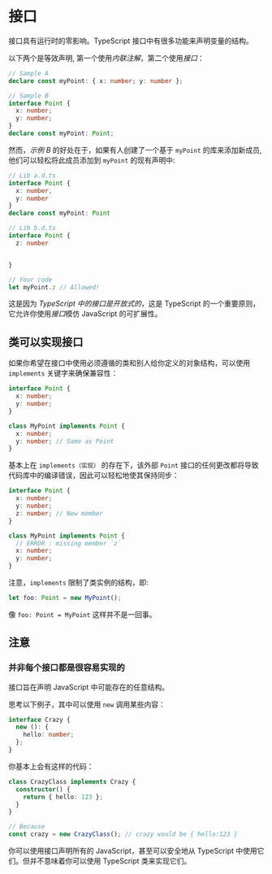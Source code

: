 # 接口

接口具有运行时的零影响。TypeScript 接口中有很多功能来声明变量的结构。

以下两个是等效声明, 第一个使用*内联注解*，第二个使用*接口*：

```ts
// Sample A
declare const myPoint: { x: number; y: number };

// Sample B
interface Point {
  x: number;
  y: number;
}
declare const myPoint: Point;
```

然而，_示例 B_ 的好处在于，如果有人创建了一个基于 `myPoint` 的库来添加新成员, 他们可以轻松将此成员添加到 `myPoint` 的现有声明中:

```ts
// Lib a.d.ts
interface Point {
  x: number,
  y: number
}
declare const myPoint: Point

// Lib b.d.ts
interface Point {
  z: number


}

// Your code
let myPoint.z // Allowed!
```

这是因为 _TypeScript 中的接口是开放式的_，这是 TypeScript 的一个重要原则，它允许你使用*接口*模仿 JavaScript 的可扩展性。

## 类可以实现接口

如果你希望在接口中使用必须遵循的类和别人给你定义的对象结构，可以使用 `implements` 关键字来确保兼容性：

```ts
interface Point {
  x: number;
  y: number;
}

class MyPoint implements Point {
  x: number;
  y: number; // Same as Point
}
```

基本上在 `implements（实现）` 的存在下，该外部 `Point` 接口的任何更改都将导致代码库中的编译错误，因此可以轻松地使其保持同步：

```ts
interface Point {
  x: number;
  y: number;
  z: number; // New member
}

class MyPoint implements Point {
  // ERROR : missing member `z`
  x: number;
  y: number;
}
```

注意，`implements` 限制了类实例的结构，即:

```ts
let foo: Point = new MyPoint();
```

像 `foo: Point = MyPoint` 这样并不是一回事。

## 注意

### 并非每个接口都是很容易实现的

接口旨在声明 JavaScript 中可能存在的任意结构。

思考以下例子，其中可以使用 `new` 调用某些内容：

```ts
interface Crazy {
  new (): {
    hello: number;
  };
}
```

你基本上会有这样的代码：

```ts
class CrazyClass implements Crazy {
  constructor() {
    return { hello: 123 };
  }
}

// Because
const crazy = new CrazyClass(); // crazy would be { hello:123 }
```

你可以使用接口声明所有的 JavaScript，甚至可以安全地从 TypeScript 中使用它们。但并不意味着你可以使用 TypeScript 类来实现它们。
